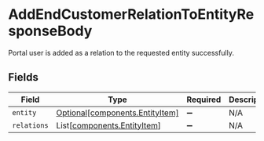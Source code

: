 # AddEndCustomerRelationToEntityResponseBody

Portal user is added as a relation to the requested entity successfully.


## Fields

| Field                                                                | Type                                                                 | Required                                                             | Description                                                          |
| -------------------------------------------------------------------- | -------------------------------------------------------------------- | -------------------------------------------------------------------- | -------------------------------------------------------------------- |
| `entity`                                                             | [Optional[components.EntityItem]](../../models/shared/entityitem.md) | :heavy_minus_sign:                                                   | N/A                                                                  |
| `relations`                                                          | List[[components.EntityItem](../../models/shared/entityitem.md)]     | :heavy_minus_sign:                                                   | N/A                                                                  |
